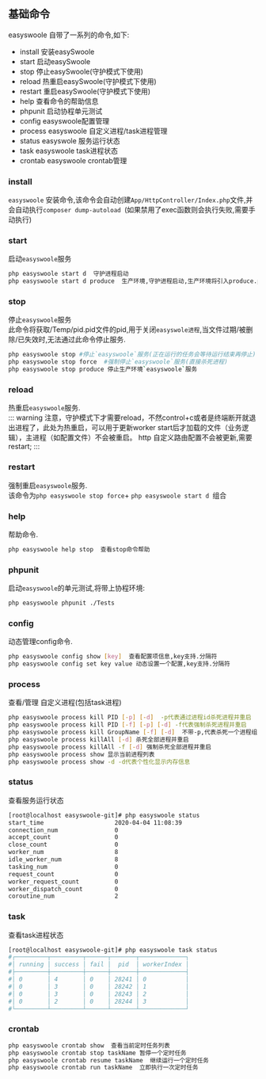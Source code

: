 ## 基础命令 
easyswoole 自带了一系列的命令,如下:
- install       安装easySwoole
- start         启动easySwoole
- stop          停止easySwoole(守护模式下使用)
- reload        热重启easySwoole(守护模式下使用)
- restart       重启easySwoole(守护模式下使用)
- help          查看命令的帮助信息
- phpunit       启动协程单元测试
- config        easyswoole配置管理
- process       easyswoole 自定义进程/task进程管理
- status        easyswole 服务运行状态
- task          easyswoole task进程状态
- crontab       easyswoole crontab管理

### install   
`easyswoole` 安装命令,该命令会自动创建`App/HttpController/Index.php`文件,并会自动执行`composer dump-autoload `(如果禁用了exec函数则会执行失败,需要手动执行)
### start        
启动`easyswoole`服务
```bash
php easyswoole start d  守护进程启动
php easyswoole start d produce  生产环境,守护进程启动,生产环境将引入produce.php配置文件, 
```
### stop          
停止`easyswoole`服务  
此命令将获取/Temp/pid.pid文件的pid,用于关闭`easyswole进程`,当文件过期/被删除/已失效时,无法通过此命令停止服务.  
```bash
php easyswoole stop #停止`easyswoole`服务(正在运行的任务会等待运行结束再停止)
php easyswoole stop force  #强制停止`easyswoole`服务(直接杀死进程)
php easyswoole stop produce 停止生产环境`easyswoole`服务  
```

### reload        
热重启`easyswoole`服务.  
::: warning
 注意，守护模式下才需要reload，不然control+c或者是终端断开就退出进程了，此处为热重启，可以用于更新worker start后才加载的文件（业务逻辑），主进程（如配置文件）不会被重启。 http 自定义路由配置不会被更新,需要restart;
:::
### restart 
强制重启`easyswoole`服务.     
该命令为`php easyswoole stop force`+ `php easyswoole start d `组合  
### help       
帮助命令.  
```bash
php easyswoole help stop  查看stop命令帮助
```   
### phpunit       
启动`easyswoole`的单元测试,将带上协程环境:
```bash
php easyswoole phpunit ./Tests
```
### config        
动态管理config命令.   
```bash
php easyswoole config show [key]  查看配置项信息,key支持.分隔符
php easyswoole config set key value 动态设置一个配置,key支持.分隔符
```
### process    
查看/管理 自定义进程(包括task进程)   
```bash
php easyswoole process kill PID [-p] [-d]  -p代表通过进程id杀死进程并重启  
php easyswoole process kill PID [-f] [-p] [-d] -f代表强制杀死进程并重启
php easyswoole process kill GroupName [-f] [-d]  不带-p,代表杀死一个进程组并重启
php easyswoole process killAll [-d] 杀死全部进程并重启
php easyswoole process killAll -f [-d] 强制杀死全部进程并重启
php easyswoole process show 显示当前进程列表
php easyswoole process show -d -d代表个性化显示内存信息
```
### status        
查看服务运行状态 
```bash
[root@localhost easyswoole-git]# php easyswoole status
start_time                    2020-04-04 11:08:39
connection_num                0
accept_count                  0
close_count                   0
worker_num                    8
idle_worker_num               8
tasking_num                   0
request_count                 0
worker_request_count          0
worker_dispatch_count         0
coroutine_num                 2
```
### task          
查看task进程状态  
```bash
[root@localhost easyswoole-git]# php easyswoole task status
#┌─────────┬─────────┬──────┬───────┬─────────────┐
#│ running │ success │ fail │  pid  │ workerIndex │
#├─────────┼─────────┼──────┼───────┼─────────────┤
#│ 0       │ 4       │ 0    │ 28241 │ 0           │
#│ 0       │ 3       │ 0    │ 28242 │ 1           │
#│ 0       │ 3       │ 0    │ 28243 │ 2           │
#│ 0       │ 2       │ 0    │ 28244 │ 3           │
#└─────────┴─────────┴──────┴───────┴─────────────┘

```
### crontab       
```bash
php easyswoole crontab show  查看当前定时任务列表
php easyswoole crontab stop taskName 暂停一个定时任务
php easyswoole crontab resume taskName  继续运行一个定时任务
php easyswoole crontab run taskName  立即执行一次定时任务


```
